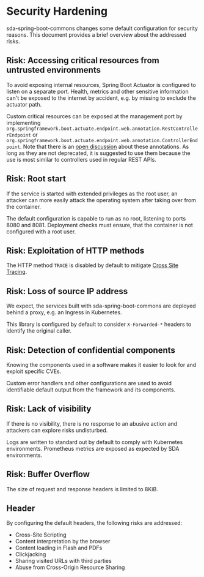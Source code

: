 # Security Hardening

sda-spring-boot-commons changes some default configuration for security reasons.
This document provides a brief overview about the addressed risks.

## Risk: Accessing critical resources from untrusted environments

To avoid exposing internal resources, Spring Boot Actuator is configured to listen on a separate
port.
Health, metrics and other sensitive information can't be exposed to the internet by accident, e.g.
by missing to exclude the actuator path.

Custom critical resources can be exposed at the management port by implementing
`org.springframework.boot.actuate.endpoint.web.annotation.RestControllerEndpoint` or
`org.springframework.boot.actuate.endpoint.web.annotation.ControllerEndpoint`.
Note that there is an [open discussion](https://github.com/spring-projects/spring-boot/issues/31768)
about these annotations.
As long as they are not deprecated, it is suggested to use them because the use is most similar to
controllers used in regular REST APIs.

## Risk: Root start

If the service is started with extended privileges as the root user, an attacker can more easily
attack the operating system after taking over from the container.

The default configuration is capable to run as no root, listening to ports 8080 and 8081.
Deployment checks must ensure, that the container is not configured with a root user.

## Risk: Exploitation of HTTP methods

The HTTP method `TRACE` is disabled by default to mitigate [Cross Site Tracing](https://owasp.org/www-community/attacks/Cross_Site_Tracing).

## Risk: Loss of source IP address

We expect, the services built with sda-spring-boot-commons are deployed behind a proxy, e.g. an
Ingress in Kubernetes.

This library is configured by default to consider `X-Forwarded-*` headers to identify the original
caller.

## Risk: Detection of confidential components

Knowing the components used in a software makes it easier to look for and exploit specific CVEs.

Custom error handlers and other configurations are used to avoid identifiable default output from
the framework and its components.

## Risk: Lack of visibility

If there is no visibility, there is no response to an abusive action and attackers can explore risks
undisturbed.

Logs are written to standard out by default to comply with Kubernetes environments.
Prometheus metrics are exposed as expected by SDA environments.

## Risk: Buffer Overflow

The size of request and response headers is limited to 8KiB.

## Header

By configuring the default headers, the following risks are addressed:

- Cross-Site Scripting
- Content interpretation by the browser
- Content loading in Flash and PDFs
- Clickjacking
- Sharing visited URLs with third parties
- Abuse from Cross-Origin Resource Sharing

